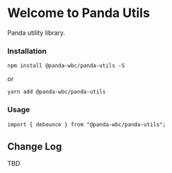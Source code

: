# Welcome to Panda Utils
Panda utility library.

### Installation
```npm install @panda-wbc/panda-utils -S```

or 

```yarn add @panda-wbc/panda-utils```

### Usage

```html
import { debounce } from "@panda-wbc/panda-utils";
```

## Change Log

TBD
